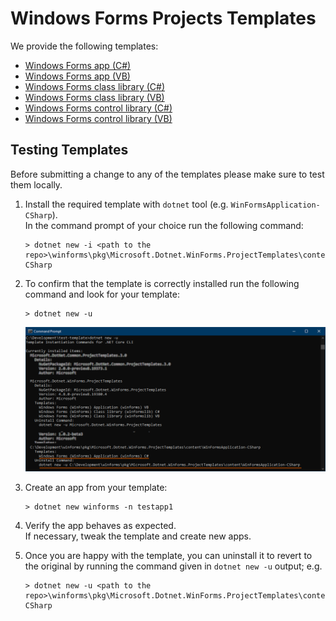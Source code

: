 # Windows Forms Projects Templates

We provide the following templates:
* [Windows Forms app (C#)](./content/WinFormsApplication-CSharp)
* [Windows Forms app (VB)](./content/WinFormsApplication-VisualBasic)
* [Windows Forms class library (C#)](./content/WinFormsLibrary-CSharp)
* [Windows Forms class library (VB)](./content/WinFormsLibrary-VisualBasic)
* [Windows Forms control library (C#)](./content/WinFormsControlLibrary-CSharp)
* [Windows Forms control library (VB)](./content/WinFormsControlLibrary-VisualBasic)

## Testing Templates

Before submitting a change to any of the templates please make sure to test them locally.

1. Install the required template with `dotnet` tool (e.g. `WinFormsApplication-CSharp`).<br />
In the command prompt of your choice run the following command:
    ```
    > dotnet new -i <path to the repo>\winforms\pkg\Microsoft.Dotnet.WinForms.ProjectTemplates\content\WinFormsApplication-CSharp
    ```

2. To confirm that the template is correctly installed run the following command and look for your template:
    ```
    > dotnet new -u
    ```
    ![templates-check-installed](../../Documentation/images/templates-check-installed.png)

3. Create an app from your template:
    ```
    > dotnet new winforms -n testapp1
    ```

4. Verify the app behaves as expected. <br />
If necessary, tweak the template and create new apps.

5. Once you are happy with the template, you can uninstall it to revert to the original by running the command given in `dotnet new -u` output; e.g.
    ```
    > dotnet new -u <path to the repo>\winforms\pkg\Microsoft.Dotnet.WinForms.ProjectTemplates\content\WinFormsApplication-CSharp
    ````
